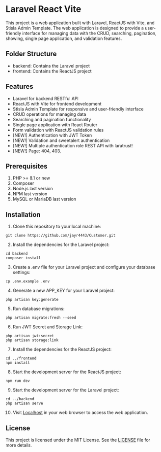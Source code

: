 

# Laravel React Vite

This project is a web application built with Laravel, ReactJS with Vite, and Stisla Admin Template. The web application is designed to provide a user-friendly interface for managing data with the CRUD, searching, pagination, showing, single page application, and validation features.

## Folder Structure

- backend: Contains the Laravel project
- frontend: Contains the ReactJS project

## Features

- Laravel for backend RESTful API
- ReactJS with Vite for frontend development
- Stisla Admin Template for responsive and user-friendly interface
- CRUD operations for managing data
- Searching and pagination functionality
- Single page application with React Router
- Form validation with ReactJS validation rules
- [NEW!] Authentication with JWT Token
- [NEW!] Validation and sweetalert authentication
- [NEW!] Multiple authentication role REST API with laratrust!
- [NEW!] Page: 404, 403.

## Prerequisites

1. PHP >= 8.1 or new
2. Composer
3. Node.js last version
4. NPM last version
5. MySQL or MariaDB last version

## Installation

1. Clone this repository to your local machine:

```
git clone https://github.com/jayr4443/Customer.git
```

2. Install the dependencies for the Laravel project:

```
cd backend
composer install
```

3. Create a .env file for your Laravel project and configure your database settings:

```
cp .env.example .env
```

4. Generate a new APP_KEY for your Laravel project:

```
php artisan key:generate
```

5. Run database migrations:

```
php artisan migrate:fresh --seed
```

6. Run JWT Secret and Storage Link:

```
php artisan jwt:secret
php artisan storage:link
```

7. Install the dependencies for the ReactJS project:

```
cd ../frontend
npm install
```

8. Start the development server for the ReactJS project:

```
npm run dev
```

9. Start the development server for the Laravel project:

```
cd ../backend
php artisan serve
```

10. Visit [Localhost](http://localhost:5173/products) in your web browser to access the web application.

## License

This project is licensed under the MIT License. See the [LICENSE](https://github.com/fhmiibrhimdev/laravel-react-vite-stisla/blob/main/LICENSE) file for more details.
